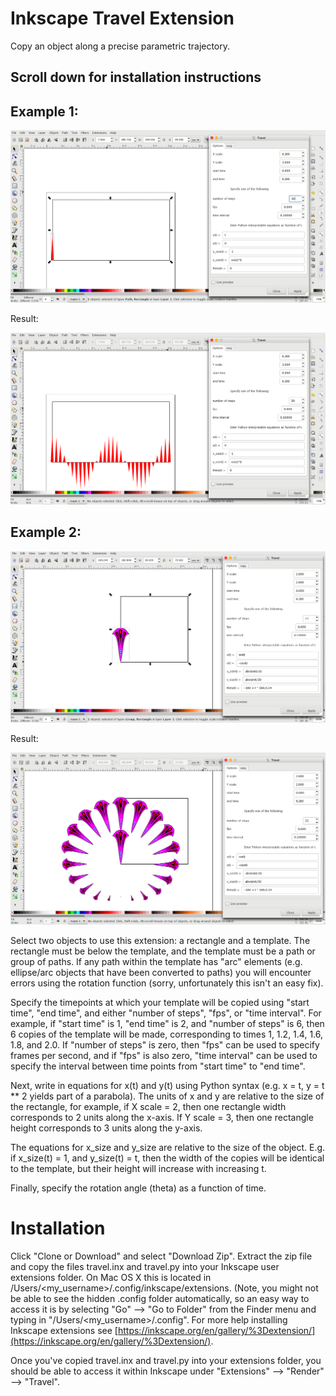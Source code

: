 # Inkscape Travel Extension

Copy an object along a precise parametric trajectory.

## Scroll down for installation instructions

## Example 1:

![cosine_1](cosine_1.png "Cosine 1") 

Result:

![cosine_2](cosine_2.png "Cosine 2") 

## Example 2:

![fan 1](fan_1.png "Fan 1")

Result:

![fan 2](fan_2.png "Fan 2")

Select two objects to use this extension: a rectangle and a template. The rectangle must be below the template, and the template must be a path or group of paths. If any path within the template has "arc" elements (e.g. ellipse/arc objects that have been converted to paths) you will encounter errors using the rotation function (sorry, unfortunately this isn't an easy fix).

Specify the timepoints at which your template will be copied using "start time", "end time", and either "number of steps", "fps", or "time interval". For example, if "start time" is 1, "end time" is 2, and "number of steps" is 6, then 6 copies of the template will be made, corresponding to times 1, 1.2, 1.4, 1.6, 1.8, and 2.0. If "number of steps" is zero, then "fps" can be used to specify frames per second, and if "fps" is also zero, "time interval" can be used to specify the interval between time points from "start time" to "end time".

Next, write in equations for x(t) and y(t) using Python syntax (e.g. x = t, y = t ** 2 yields part of a parabola). The units of x and y are relative to the size of the rectangle, for example, if X scale = 2, then one rectangle width corresponds to 2 units along the x-axis. If Y scale = 3, then one rectangle height corresponds to 3 units along the y-axis.

The equations for x_size and y_size are relative to the size of the object. E.g. if x_size(t) = 1, and y_size(t) = t, then the width of the copies will be identical to the template, but their height will increase with increasing t.

Finally, specify the rotation angle (theta) as a function of time.

# Installation

Click "Clone or Download" and select "Download Zip". Extract the zip file and copy the files travel.inx and travel.py into your Inkscape user extensions folder. On Mac OS X this is located in /Users/<my_username>/.config/inkscape/extensions. (Note, you might not be able to see the hidden .config folder automatically, so an easy way to access it is by selecting "Go" --> "Go to Folder" from the Finder menu and typing in "/Users/<my_username>/.config". For more help installing Inkscape extensions see [https://inkscape.org/en/gallery/%3Dextension/](https://inkscape.org/en/gallery/%3Dextension/).

Once you've copied travel.inx and travel.py into your extensions folder, you should be able to access it within Inkscape under "Extensions" --> "Render" --> "Travel".
